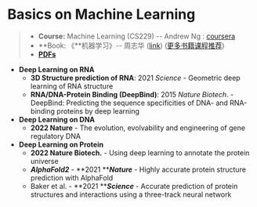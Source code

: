 # Basics on Machine Learning

> * **Course:**  Machine Learning (CS229) -- Andrew Ng : [coursera](https://www.coursera.org/learn/machine-learning)
> * **Book:    《**机器学习》-- 周志华 ([link](https://book.douban.com/subject/26708119/))  ([更多书籍课程推荐](https://lulab1.gitbook.io/training/appendix/appendix-i.keep-learning))
> * [**PDFs**](./)

* **Deep Learning on RNA**
  * **3D Structure prediction of RNA**: 2021 _Science_ - Geometric deep learning of RNA structure
  * **RNA/DNA-Protein Binding (DeepBind)**: 2015 _Nature Biotech._ - DeepBind: Predicting the sequence specificities of DNA- and RNA-binding proteins by deep learning
* **Deep Learning on DNA**
  * **2022 Nature** - The evolution, evolvability and engineering of gene regulatory DNA
* **Deep Learning on Protein**
  * **2022 Nature Biotech.** - Using deep learning to annotate the protein universe
  * _**AlphaFold2**_ - **2021 **_**Nature**_ - Highly accurate protein structure prediction with AlphaFold
  * Baker et al. - **2021 **_**Science**_ - Accurate prediction of protein structures and interactions using a three-track neural network
